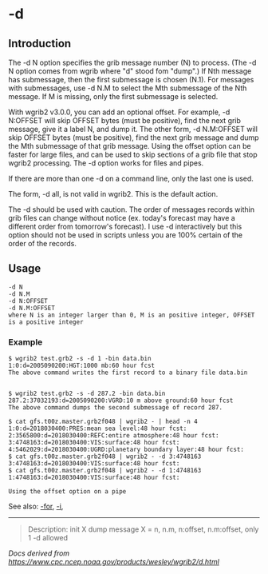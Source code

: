 # -d

## Introduction

The -d N option specifies the grib message number (N) to
process. (The -d N option comes from wgrib where "d" stood fom "dump".)
If Nth message has submessage, then the first submessage is chosen (N.1).
For messages with submessages, use -d N.M to select the
Mth submessage of the Nth message. If M is missing, only the first submessage is selected.

With wgrib2 v3.0.0, you can add an optional offset. For example, -d N:OFFSET
will skip OFFSET bytes (must be positive), find the next grib message, give it a label N, and dump it.
The other form, -d N.M:OFFSET will skip OFFSET bytes (must be positive),
find the next grib message and dump the Mth submessage of that grib message.
Using the offset option can be faster for large files, and can be used to skip sections of a grib
file that stop wgrib2 processing.
The -d option works for files and pipes.

If there are more than one -d on a command line, only
the last one is used.

The form, -d all, is not valid in wgrib2. This
is the default action.

The -d should be used with caution. The order of
messages records within grib files can change without notice (ex. today's forecast
may have a different order from tomorrow's forecast). I use
-d interactively but this option should not be used
in scripts unless you are 100% certain of the order of the records.

## Usage

```
-d N
-d N.M
-d N:OFFSET
-d N.M:OFFSET
where N is an integer larger than 0, M is an positive integer, OFFSET is a positive integer
```

### Example

```
$ wgrib2 test.grb2 -s -d 1 -bin data.bin
1:0:d=2005090200:HGT:1000 mb:60 hour fcst
The above command writes the first record to a binary file data.bin


$ wgrib2 test.grb2 -s -d 287.2 -bin data.bin
287.2:37032193:d=2005090200:VGRD:10 m above ground:60 hour fcst
The above command dumps the second submessage of record 287.

$ cat gfs.t00z.master.grb2f048 | wgrib2 - | head -n 4
1:0:d=2018030400:PRES:mean sea level:48 hour fcst:
2:3565800:d=2018030400:REFC:entire atmosphere:48 hour fcst:
3:4748163:d=2018030400:VIS:surface:48 hour fcst:
4:5462029:d=2018030400:UGRD:planetary boundary layer:48 hour fcst:
$ cat gfs.t00z.master.grb2f048 | wgrib2 - -d 3:4748163
3:4748163:d=2018030400:VIS:surface:48 hour fcst:
$ cat gfs.t00z.master.grb2f048 | wgrib2 - -d 1:4748163
1:4748163:d=2018030400:VIS:surface:48 hour fcst:

Using the offset option on a pipe
```

See also:
[-for](./for.md),
[-i](./i.md),

---

> Description: init X dump message X = n, n.m, n:offset, n.m:offset, only 1 -d allowed

_Docs derived from <https://www.cpc.ncep.noaa.gov/products/wesley/wgrib2/d.html>_
